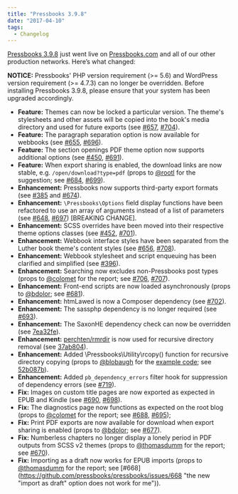 ```yaml
---
title: "Pressbooks 3.9.8"
date: "2017-04-10"
tags: 
  - Changelog
---
```


[Pressbooks 3.9.8](https://github.com/pressbooks/pressbooks/releases/tag/3.9.8) just went live on [Pressbooks.com](https://pressbooks.com) and all of our other production networks. Here’s what changed:

**NOTICE:** Pressbooks' PHP version requirement (>= 5.6) and WordPress version requirement (>= 4.7.3) can no longer be overridden. Before installing Pressbooks 3.9.8, please ensure that your system has been upgraded accordingly.

- **Feature:** Themes can now be locked a particular version. The theme's stylesheets and other assets will be copied into the book's media directory and used for future exports (see [#657](https://github.com/pressbooks/pressbooks/issues/657), [#704](https://github.com/pressbooks/pressbooks/pull/704)).
- **Feature:** The paragraph separation option is now available for webbooks (see [#655](https://github.com/pressbooks/pressbooks/issues/655), [#696](https://github.com/pressbooks/pressbooks/pull/696)).
- **Feature:** The section openings PDF theme option now supports additional options (see [#450](https://github.com/pressbooks/pressbooks/issues/450), [#691](https://github.com/pressbooks/pressbooks/pull/691)).
- **Feature:** When export sharing is enabled, the download links are now stable, e.g. `/open/download?type=pdf` (props to [@rootl](https://github.com/rootl) for the suggestion; see [#684](https://github.com/pressbooks/pressbooks/issues/684 "Clean download links"), [#699](https://github.com/pressbooks/pressbooks/pull/699 "Enable clean download links (fix #684)")).
- **Enhancement:** Pressbooks now supports third-party export formats (see [#385](https://github.com/pressbooks/pressbooks/issues/385) and [#674](https://github.com/pressbooks/pressbooks/pull/674)).
- **Enhancement:** `\Pressbooks\Options` field display functions have been refactored to use an array of arguments instead of a list of parameters (see [#648](https://github.com/pressbooks/pressbooks/issues/648 "Refactor option field display functions"), [#697](https://github.com/pressbooks/pressbooks/pull/697)) [BREAKING CHANGE].
- **Enhancement:** SCSS overrides have been moved into their respective theme options classes (see [#452](https://github.com/pressbooks/pressbooks/issues/452 "Move theme option-based overrides into theme options class"), [#701](https://github.com/pressbooks/pressbooks/pull/701)).
- **Enhancement:** Webbook interface styles have been separated from the Luther book theme's content styles (see [#656](https://github.com/pressbooks/pressbooks/issues/656), [#708](https://github.com/pressbooks/pressbooks/pull/708)).
- **Enhancement:** Webbook stylesheet and script enqueuing has been clarified and simplified (see [#396](https://github.com/pressbooks/pressbooks/issues/396)).
- **Enhancement:** Searching now excludes non-Pressbooks post types (props to [@colomet](https://github.com/colomet) for the report; see [#706](https://github.com/pressbooks/pressbooks/issues/706), [#707](https://github.com/pressbooks/pressbooks/pull/707)).
- **Enhancement:** Front-end scripts are now loaded asynchronously (props to [@bdolor](https://github.com/bdolor); see [#681](https://github.com/pressbooks/pressbooks/pull/681)).
- **Enhancement:** htmLawed is now a Composer dependency (see [#702](https://github.com/pressbooks/pressbooks/pull/702)).
- **Enhancement:** The sassphp dependency is no longer required (see [#693](https://github.com/pressbooks/pressbooks/pull/693)).
- **Enhancement:** The SaxonHE dependency check can now be overridden (see [7ea32fe](https://github.com/pressbooks/pressbooks/commit/7ea32fe)).
- **Enhancement:** [perchten/rmrdir](https://packagist.org/packages/perchten/rmrdir) is now used for recursive directory removal (see [37ab804](https://github.com/pressbooks/pressbooks/commit/37ab804489c580ad1d1121c0a07144f37772c7d0)).
- **Enhancement:** Added \\Pressbooks\\Utility\\rcopy() function for recursive directory copying (props to [@blobaugh](https://github.com/blobaugh) for the [example code](http://ben.lobaugh.net/blog/864/php-5-recursively-move-or-copy-files); see [52b087b](https://github.com/pressbooks/pressbooks/commit/52b087b5e2185ea08c6f67c24111ad9ef0ee1fa0)).
- **Enhancement:** Added `pb_dependency_errors` filter hook for suppression of dependency errors (see [#719](https://github.com/pressbooks/pressbooks/pull/719)).
- **Fix:** Images on custom title pages are now exported as expected in EPUB and Kindle (see [#690](https://github.com/pressbooks/pressbooks/issues/690), [#698](https://github.com/pressbooks/pressbooks/pull/698)).
- **Fix:** The diagnostics page now functions as expected on the root blog (props to [@colomet](https://github.com/colomet) for the report; see [#688](https://github.com/pressbooks/pressbooks/issues/688), [#695](https://github.com/pressbooks/pressbooks/pull/695));
- **Fix:** Print PDF exports are now available for download when export sharing is enabled (props to [@bdolor](https://github.com/bdolor); see [#677](https://github.com/pressbooks/pressbooks/pull/677)).
- **Fix:** Numberless chapters no longer display a lonely period in PDF outputs from SCSS v2 themes (props to [@thomasdumm](https://github.com/thomasdumm) for the report; see [#670](https://github.com/pressbooks/pressbooks/issues/670)).
- **Fix:** Importing as a draft now works for EPUB imports (props to [@thomasdumm](https://github.com/thomasdumm) for the report; see [#668](https://github.com/pressbooks/pressbooks/issues/668 "the new "import as draft" option does not work for me")).
